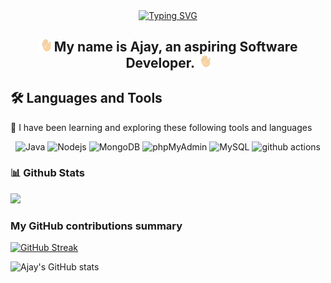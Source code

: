 <div align="center"> 
 <a href="https://git.io/typing-svg"><img src="https://readme-typing-svg.demolab.com?font=Fira+Code&size=41&pause=1000&color=03B6FC&center=true&multiline=true&random=false&width=1000&lines=✨+Hi+there!+Welcome+to+my+GitHub+Profile!+✨;" alt="Typing SVG" /></a>
 
## <img src="./assets/waving-hand.webp" width="4%"> My name is Ajay, an aspiring Software Developer. <img src="./assets/waving-hand.webp" width="4%">
</div>

## 🛠 Languages and Tools
📖 I have been learning and exploring these following tools and languages

<div align="center">
    <img alt="Java" src="https://img.shields.io/badge/Java-007396?style=flat-square&logo=openjdk&logoColor=white" />
    <img alt="Nodejs" src="https://img.shields.io/badge/-Nodejs-43853d?style=flat-square&logo=Node.js&logoColor=white" />
    <img alt="MongoDB" src="https://img.shields.io/badge/-MongoDB-13aa52?style=flat-square&logo=mongodb&logoColor=white" />
    <img alt="phpMyAdmin" src="https://img.shields.io/badge/-phpMyAdmin-6C78AF?style=flat-square&logo=phpmyadmin&logoColor=white" />
    <img alt="MySQL" src="https://img.shields.io/badge/-MySQL-4479A1?style=flat-square&logo=mysql&logoColor=white" />
    <img alt="github actions" src="https://img.shields.io/badge/-Github_Actions-2088FF?style=flat-square&logo=github-actions&logoColor=white" />


</div>

### 📊 Github Stats
 <img src="https://komarev.com/ghpvc/?username=ajay-lobo&style=for-the-badge" />
<h3>My GitHub contributions summary</h3>

[![GitHub Streak](https://github-readme-streak-stats.herokuapp.com?user=ajay-lobo&theme=dark&ring=03B6FC&fire=03B6FC&currStreakNum=03B6FC&currStreakLabel=03B6FC&hide_border=true)](https://git.io/streak-stats)

![Ajay's GitHub stats](https://github-readme-stats.vercel.app/api?username=ajay-lobo&hide_border=true&show_icons=true&bg_color=151515&title_color=03B6FC&icon_color=03B6FC&text_bold=false&text_color=9e9e9e)
<!--
**Ajay-Lobo/Ajay-Lobo** is a ✨ _special_ ✨ repository because its `README.md` (this file) appears on your GitHub profile.

Here are some ideas to get you started:

- 🔭 I’m currently working on ...
- 🌱 I’m currently learning ...
- 👯 I’m looking to collaborate on ...
- 🤔 I’m looking for help with ...
- 💬 Ask me about ...
- 📫 How to reach me: ...
- 😄 Pronouns: ...
- ⚡ Fun fact: ...
-->
